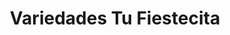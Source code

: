 ---
title: "Variedades Tu Fiestecita"
url: /retalhuleu/variedades-tu-fiestecita/
shop: tienda de variedades
---